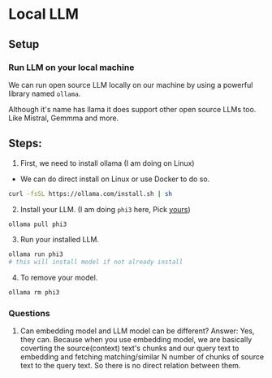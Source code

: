 # Local LLM

## Setup

### Run LLM on your local machine

We can run open source LLM locally on our machine by using a powerful library named `ollama`.

Although it's name has llama it does support other open source LLMs too. Like Mistral, Gemmma and more.

## Steps:
1. First, we need to install ollama (I am doing on Linux)
- We can do direct install on Linux or use Docker to do so.
```sh
curl -fsSL https://ollama.com/install.sh | sh
```

2. Install your LLM. (I am doing `phi3` here, Pick [yours](https://ollama.com/library))
```sh
ollama pull phi3
```

3. Run your installed LLM.
```sh
ollama run phi3
# this will install model if not already install
```

4. To remove your model.
```sh
ollama rm phi3
```

### Questions

1. Can embedding model and LLM model can be different?
Answer: Yes, they can. Because when you use embedding model, we are basically coverting the source(context) text's chunks and our query text to embedding and fetching matching/similar N number of chunks of source text to the query text. So there is no direct 
relation between them. 